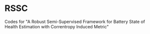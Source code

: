 # RSSC
Codes for "A Robust Semi-Supervised Framework for Battery State of Health Estimation with Correntropy Induced Metric"
